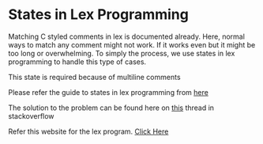 # States in Lex Programming 

Matching C styled comments in lex is documented already. Here, normal ways to match any comment might not work. If it works even but it might be too long or overwhelming. To simply the process, we use states in lex programming to handle this type of cases. 

This state is required because of multiline comments

Please refer the guide to states in lex programming from [here](https://www.ibm.com/docs/en/aix/7.2?topic=information-lex-program-start-conditions)

The solution to the problem can be found here on [this](https://stackoverflow.com/questions/1130597/start-states-in-lex-flex) thread in stackoverflow

Refer this website for the lex program. [Click Here](https://theprogrammingworld.wordpress.com/2015/10/10/program-to-count-the-number-of-comment-line-in-a-given-c-program-also-eliminate-them-and-copy-that-program-into-a-separate-file/)